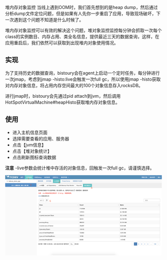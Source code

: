 堆内存对象监控
当线上遇到OOM时，我们首先想到的是heap dump，然后通过分析dump文件定位问题，但是如果有人先你一步重启了应用，导致现场破坏，下一次遇到这个问题不知道是什么时候了。

堆内存对象监控可以有效的解决这个问题，堆对象监控监控每分钟会抓取一次每个class的实例数目、内存占用、类全名信息，提供最近三天的数据查询，这样，在应用重启后，我们依然可以获取到出现堆内对象使用情况。

## 实现
为了支持历史的数据查询，bistoury会在agent上启动一个定时任务，每分钟进行一次jmap，考虑到jmap -histo:live会触发一次full gc，所以使用jmap -histo获取对内存对象信息，将占用内存空间最大的100个对象信息存入rocksDB。

进行jmap时，bistoury会先通过pid attach到jvm，然后调用HotSpotVirtualMachine#heapHisto获取堆内存对象信息。

## 使用
- 进入主机信息页面
- 选择需要查看的应用、服务器
- 点击【jvm信息】
- 点击【堆对象统计】
- 点击刷新图标查询数据

**注意** -live参数会统计堆中存活的对象信息，回触发一次full gc，请谨慎选择。 

![jmap_panel](../image/jmap_panel.png)